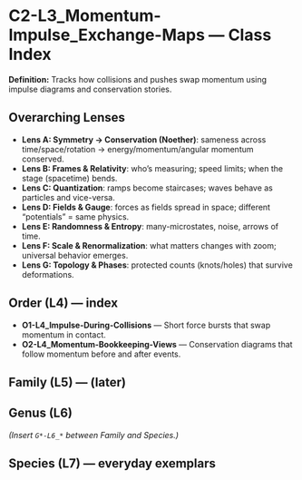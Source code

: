 # C2-L3_Momentum-Impulse_Exchange-Maps — Class Index
**Definition:** Tracks how collisions and pushes swap momentum using impulse diagrams and conservation stories.

## Overarching Lenses

- **Lens A: Symmetry -> Conservation (Noether)**: sameness across time/space/rotation → energy/momentum/angular momentum conserved.
- **Lens B: Frames & Relativity**: who’s measuring; speed limits; when the stage (spacetime) bends.
- **Lens C: Quantization**: ramps become staircases; waves behave as particles and vice-versa.
- **Lens D: Fields & Gauge**: forces as fields spread in space; different “potentials” = same physics.
- **Lens E: Randomness & Entropy**: many-microstates, noise, arrows of time.
- **Lens F: Scale & Renormalization**: what matters changes with zoom; universal behavior emerges.
- **Lens G: Topology & Phases**: protected counts (knots/holes) that survive deformations.

## Order (L4) — index
- **O1-L4_Impulse-During-Collisions** — Short force bursts that swap momentum in contact.
- **O2-L4_Momentum-Bookkeeping-Views** — Conservation diagrams that follow momentum before and after events.

## Family (L5) — (later)

## Genus (L6)
_(Insert `G*-L6_*` between Family and Species.)_

## Species (L7) — everyday exemplars
